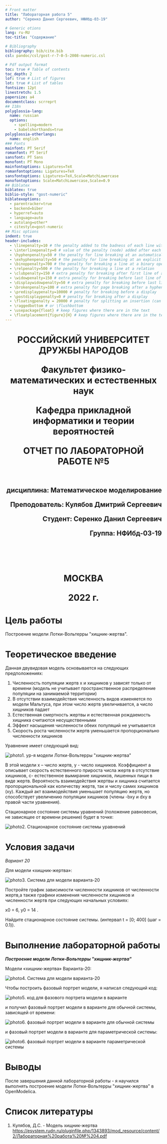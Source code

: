 ```yaml
---
# Front matter
title: "Лабораторная работа 5"
author: "Серенко Данил Сергеевич, НФИбд-03-19"

# Generic otions
lang: ru-RU
toc-title: "Содержание"

# Bibliography
bibliography: bib/cite.bib
csl: pandoc/csl/gost-r-7-0-5-2008-numeric.csl

# Pdf output format
toc: true # Table of contents
toc_depth: 2
lof: true # List of figures
lot: true # List of tables
fontsize: 12pt
linestretch: 1.5
papersize: a4
documentclass: scrreprt
## I18n
polyglossia-lang:
  name: russian
  options:
	- spelling=modern
	- babelshorthands=true
polyglossia-otherlangs:
  name: english
### Fonts
mainfont: PT Serif
romanfont: PT Serif
sansfont: PT Sans
monofont: PT Mono
mainfontoptions: Ligatures=TeX
romanfontoptions: Ligatures=TeX
sansfontoptions: Ligatures=TeX,Scale=MatchLowercase
monofontoptions: Scale=MatchLowercase,Scale=0.9
## Biblatex
biblatex: true
biblio-style: "gost-numeric"
biblatexoptions:
  - parentracker=true
  - backend=biber
  - hyperref=auto
  - language=auto
  - autolang=other*
  - citestyle=gost-numeric
## Misc options
indent: true
header-includes:
  - \linepenalty=10 # the penalty added to the badness of each line within a paragraph (no associated penalty node) Increasing the value makes tex try to have fewer lines in the paragraph.
  - \interlinepenalty=0 # value of the penalty (node) added after each line of a paragraph.
  - \hyphenpenalty=50 # the penalty for line breaking at an automatically inserted hyphen
  - \exhyphenpenalty=50 # the penalty for line breaking at an explicit hyphen
  - \binoppenalty=700 # the penalty for breaking a line at a binary operator
  - \relpenalty=500 # the penalty for breaking a line at a relation
  - \clubpenalty=150 # extra penalty for breaking after first line of a paragraph
  - \widowpenalty=150 # extra penalty for breaking before last line of a paragraph
  - \displaywidowpenalty=50 # extra penalty for breaking before last line before a display math
  - \brokenpenalty=100 # extra penalty for page breaking after a hyphenated line
  - \predisplaypenalty=10000 # penalty for breaking before a display
  - \postdisplaypenalty=0 # penalty for breaking after a display
  - \floatingpenalty = 20000 # penalty for splitting an insertion (can only be split footnote in standard LaTeX)
  - \raggedbottom # or \flushbottom
  - \usepackage{float} # keep figures where there are in the text
  - \floatplacement{figure}{H} # keep figures where there are in the text
---
```


<h1 align="center">
<p>РОССИЙСКИЙ УНИВЕРСИТЕТ ДРУЖБЫ НАРОДОВ 
<p>Факультет физико-математических и естественных наук  
<p>Кафедра прикладной информатики и теории вероятностей
<p>ОТЧЕТ ПО ЛАБОРАТОРНОЙ РАБОТЕ №5
<br></br>
<h2 align="right">
<p>дисциплина: Математическое моделирование
<p>Преподователь: Кулябов Дмитрий Сергеевич
<p>Студент: Серенко Данил Сергеевич 
<p>Группа: НФИбд-03-19
<br></br>
<br></br>
<h1 align="center">
<p>МОСКВА
<p>2022 г.
</h1>

# **Цель работы**

Построение модели Лотки-Вольтерры "хищник-жертва".

# **Теоретическое введение**

Данная двувидовая модель основывается на
следующих предположениях:
1. Численность популяции жертв x и хищников y зависят только от времени
(модель не учитывает пространственное распределение популяции на
занимаемой территории)
2. В отсутствии взаимодействия численность видов изменяется по модели
Мальтуса, при этом число жертв увеличивается, а число хищников падает
3. Естественная смертность жертвы и естественная рождаемость хищника
считаются несущественными
4. Эффект насыщения численности обеих популяций не учитывается
5. Скорость роста численности жертв уменьшается пропорционально
численности хищников


Уравнение имеет следующий вид:

![photo1. ур-я модели Лотки-Вольтерры "хищник-жертва"](photo/1.png "уравнения модели Лотки-Вольтерры 'хищник-жертва'")

В этой модели x – число жертв, y - число хищников. Коэффициент a описывает скорость естественного прироста числа жертв в отсутствие хищников, с- естественное вымирание хищников, лишенных пищи в виде жертв. Вероятность взаимодействия жертвы и хищника считается пропорциональной как количеству жертв, так и числу самих хищников (xy). Каждый акт взаимодействия уменьшает
популяцию жертв, но способствует увеличению популяции хищников (члены -bxy
и dxy в правой части уравнения).

Стационарное состояние системы уравнений (положение равновесия, не зависящее от времени решение) будет в точке:

![photo2. Стационарное состояние системы уравнений](photo/2.png "Стационарное состояние системы уравнений") 

# **Условия задачи**

_Вариант 20_

Для модели «хищник-жертва»:

![photo3. Система для модели варианта-20](photo/3.png "Система для модели варианта-20")

Постройте график зависимости численности хищников от численности жертв,а также графики изменения численности хищников и численности жертв при следующих начальных условиях:

x0 = 6, y0 = 14 .

Найдите стационарное состояние системы. 
(интервал t = [0; 400] (шаг = 0.1)).

# **Выполнение лабораторной работы**

**_Построение модели Лотки-Вольтерры "хищник-жертва"_**

Модели «хищник-жертва» Варианта-20:

![photo4. Система для модели варианта-20](photo/3.png "Система для модели варианта-20")

Чтобы построить фазовый портрет модели, я написал следующий код:

![photo5. код для фазового портрета модели в варианте](photo/4.png "код для фазового портрета модели в варианте")

и получил фазовый портрет модели в варианте для обычной системы, зависящей от времени:

![photo6. фазовый портрет модели в варианте для обычной системы](photo/5.png "фазовый портрет модели в варианте для обычной системы, зависящей от времени")

и фазовый портрет модели в варианте для параметрической системы:

![photo6. фазовый портрет модели в варианте параметрической системы](photo/6.png "фазовый портрет модели в варианте для параметрической системы")

# Выводы

После завершения данной лабораторной работы - я научился выполнять построение модели Лотки-Вольтерры "хищник-жертва" в OpenModelica.

# Список литературы

1. Кулябов, Д.С. - Модель хищник-жертва  
https://esystem.rudn.ru/pluginfile.php/1343893/mod_resource/content/2/Лабораторная%20работа%20№%204.pdf
